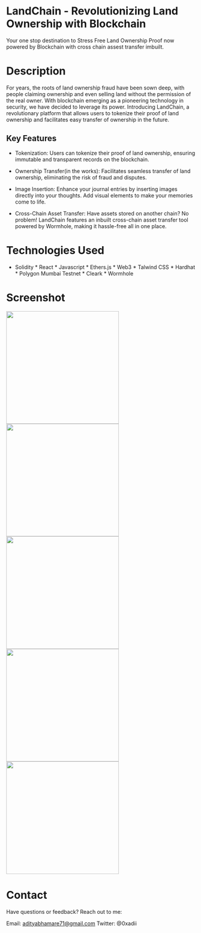 # LandChain - Revolutionizing Land Ownership with Blockchain
Your one stop destination to Stress Free Land Ownership Proof now powered by Blockchain with cross chain assest transfer imbuilt.

# Description
For years, the roots of land ownership fraud have been sown deep, with people claiming ownership and even selling land without the permission of the real owner. With blockchain emerging as a pioneering technology in security, we have decided to leverage its power. Introducing LandChain, a revolutionary platform that allows users to tokenize their proof of land ownership and facilitates easy transfer of ownership in the future.

## Key Features
* Tokenization: Users can tokenize their proof of land ownership, ensuring immutable and transparent records on the blockchain.

* Ownership Transfer(in the works): Facilitates seamless transfer of land ownership, eliminating the risk of fraud and disputes.

* Image Insertion: Enhance your journal entries by inserting images directly into your thoughts. Add visual elements to make your memories come to life.

* Cross-Chain Asset Transfer: Have assets stored on another chain? No problem! LandChain features an inbuilt cross-chain asset transfer tool powered by Wormhole, making it hassle-free all in one place.


# Technologies Used
* Solidity * React * Javascript * Ethers.js * Web3 * Talwind CSS * Hardhat * Polygon Mumbai Testnet * Cleark * Wormhole

# Screenshot
<img src="https://github.com/adityabhamare10/AceHackProject-LandChain/assets/108888187/f4723537-eb51-498c-857f-a1764618a387" width="300">
<img src= "https://github.com/adityabhamare10/AceHackProject-LandChain/assets/108888187/0ccb032a-5372-4f27-a838-31f457428cd4" width="300">
<img src= "https://github.com/adityabhamare10/AceHackProject-LandChain/assets/108888187/0e78f311-9fbc-49e1-a65a-d8453c908c86" width="300">
<img src= "https://github.com/adityabhamare10/AceHackProject-LandChain/assets/108888187/9be42be9-f9e1-4e4e-b643-d00ea2f4f551" width="300">
<img src= "https://github.com/adityabhamare10/AceHackProject-LandChain/assets/108888187/57bd26ed-057b-457b-8252-f21009b20cec" width="300">




# Contact
Have questions or feedback? Reach out to me:

Email: adityabhamare71@gmail.com
Twitter: @0xadii
